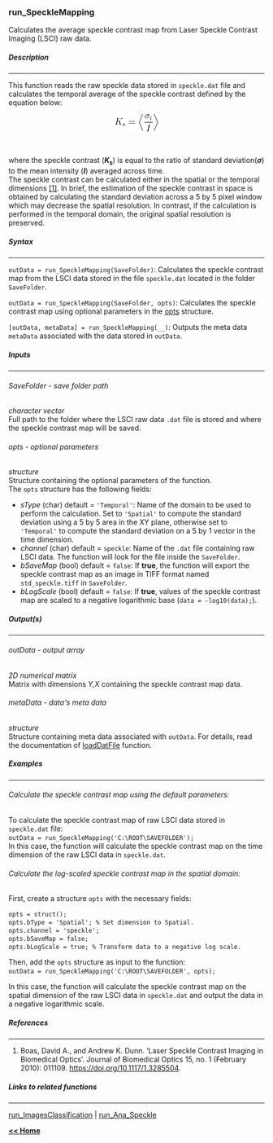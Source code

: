 ### run_SpeckleMapping

Calculates the average speckle contrast map from Laser Speckle Contrast Imaging (LSCI) raw data.

##### Description
___

This function reads the raw speckle data stored in `speckle.dat` file and calculates the temporal average of the speckle contrast defined by the equation below:
<p align="center">
<img alt = "Speckle equation" src="../../assets/img/speckle_Eq.png"/>
</p><br>

where the speckle contrast (***K<sub>s</sub>***) is equal to the ratio of standard deviation(***&sigma;***) to the mean intensity (***I***) averaged across time.\
The speckle contrast can be calculated either in the spatial or the temporal dimensions [[1]](https://doi.org/10.1117/1.3285504). In brief, the estimation of the speckle contrast in space is obtained by calculating the standard deviation across a 5 by 5 pixel window which may decrease the spatial resolution. In contrast, if the calculation is performed in the temporal domain, the original spatial resolution is preserved.

##### Syntax
___

`outData = run_SpeckleMapping(SaveFolder)`: Calculates the speckle contrast map from the LSCI data stored in the file `speckle.dat` located in the folder `SaveFolder`.

`outData = run_SpeckleMapping(SaveFolder, opts)`: Calculates the speckle contrast map using optional parameters in the [opts](#opts---optional-parameters) structure.

`[outData, metaData] = run_SpeckleMapping(__)`: Outputs the meta data `metaData` associated with the data stored in `outData`.
##### Inputs
___
###### SaveFolder - save folder path
*character vector*   
Full path to the folder where the LSCI raw data `.dat` file is stored and where the speckle contrast map will be saved.

###### opts - optional parameters
*structure*   
Structure containing the optional parameters of the function.   
The `opts` structure has the following fields:
* *sType* (char) default = `'Temporal'`: Name of the domain to be used to perform the calculation. Set to `'Spatial'` to compute the standard deviation using a 5 by 5 area in the XY plane, otherwise set to `'Temporal'` to compute the standard deviation on a 5 by 1 vector in the time dimension.
* *channel* (char) default = `speckle`: Name of the `.dat` file containing raw LSCI data. The function will look for the file inside the `SaveFolder`.
* *bSaveMap* (bool) default = `false`: If **true**, the function will export the speckle contrast map as an image in TIFF format named `std_speckle.tiff` in `SaveFolder`.
* *bLogScale* (bool) default = `false`: If **true**, values of the speckle contrast map are scaled to a negative logarithmic base (`data = -log10(data);`).

##### Output(s)
___

###### outData - output array
*2D numerical matrix*   
Matrix with dimensions *Y,X* containing the speckle contrast map data.

###### metaData - data's meta data
*structure*   
Structure containing meta data associated with `outData`. For details, read the documentation of [loadDatFile](../../docs/devDocs/loaddatfile.md) function.

##### Examples
___

###### Calculate the speckle contrast map using the default parameters:
To calculate the speckle contrast map of raw LSCI data stored in `speckle.dat` file:\
`outData = run_SpeckleMapping('C:\ROOT\SAVEFOLDER');`\
In this case, the function will calculate the speckle contrast map on the time dimension of the raw LSCI data in `speckle.dat`.

###### Calculate the log-scaled speckle contrast map in the spatial domain:
First, create a structure `opts` with the necessary fields:
```
opts = struct();
opts.bType = 'Spatial'; % Set dimension to Spatial.
opts.channel = 'speckle';
opts.bSaveMap = false;
opts.bLogScale = true; % Transform data to a negative log scale.
```
Then, add the `opts` structure as input to the function:\
`outData = run_SpeckleMapping('C:\ROOT\SAVEFOLDER', opts);`

In this case, the function will calculate the speckle contrast map on the spatial dimension of the raw LSCI data in `speckle.dat` and output the data in a negative logarithmic scale.

##### References
___

1. Boas, David A., and Andrew K. Dunn. ‘Laser Speckle Contrast Imaging in Biomedical Optics’. Journal of Biomedical Optics 15, no. 1 (February 2010): 011109. https://doi.org/10.1117/1.3285504.

##### Links to related functions
___

[run_ImagesClassification]((../../docs/devDocs/run_imagesclassification.md)) \| [run_Ana_Speckle]((../../docs/devDocs/run_ana_speckle.md))


[**<< Home**](../../index.md)
